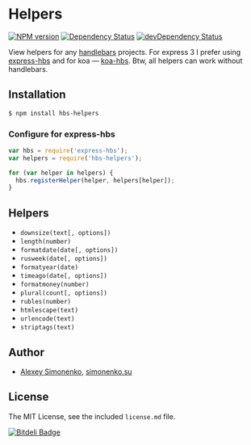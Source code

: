 # Helpers

[![NPM version](https://badge.fury.io/js/hbs-helpers.svg)](http://badge.fury.io/js/hbs-helpers) [![Dependency Status](https://david-dm.org/meritt/hbs-helpers.svg?theme=shields.io)](https://david-dm.org/meritt/hbs-helpers) [![devDependency Status](https://david-dm.org/meritt/hbs-helpers/dev-status.svg?theme=shields.io)](https://david-dm.org/meritt/hbs-helpers#info=devDependencies)

View helpers for any [handlebars](http://handlebarsjs.com) projects. For express 3 I prefer using [express-hbs](https://github.com/barc/express-hbs) and for koa — [koa-hbs](https://github.com/jwilm/koa-hbs). Btw, all helpers can work without handlebars.

## Installation

```bash
$ npm install hbs-helpers
```

### Configure for express-hbs

```js
var hbs = require('express-hbs');
var helpers = require('hbs-helpers');

for (var helper in helpers) {
  hbs.registerHelper(helper, helpers[helper]);
}
```

## Helpers

* `downsize(text[, options])`
* `length(number)`
* `formatdate(date[, options])`
* `rusweek(date[, options])`
* `formatyear(date)`
* `timeago(date[, options])`
* `formatmoney(number)`
* `plural(count[, options])`
* `rubles(number)`
* `htmlescape(text)`
* `urlencode(text)`
* `striptags(text)`

## Author

* [Alexey Simonenko](mailto:alexey@simonenko.su), [simonenko.su](http://simonenko.su)

## License

The MIT License, see the included `license.md` file.

[![Bitdeli Badge](https://d2weczhvl823v0.cloudfront.net/meritt/hbs-helpers/trend.png)](https://bitdeli.com/free "Bitdeli Badge")